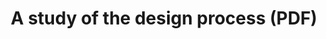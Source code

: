 ---
title: A study of the design process (PDF)
intro: 'For our most in-depth study ever, Design Council researchers visited the design departments of eleven companies, all world-leaders in their fields.'
link: 'http://www.designcouncil.org.uk/sites/default/files/asset/document/ElevenLessons_Design_Council%20(2).pdf'
image:
category: Design thinking
site: Design Council
type: article
---